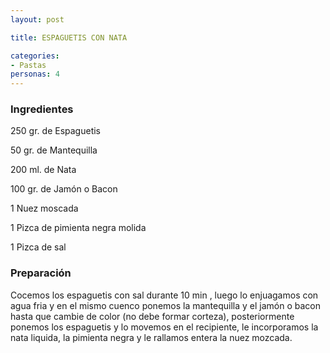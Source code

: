 ```yaml
---
layout: post

title: ESPAGUETIS CON NATA

categories:
- Pastas
personas: 4 
---
```

<h3>Ingredientes</h3>
250 gr. de Espaguetis

50 gr. de Mantequilla

200 ml. de Nata

100 gr. de Jamón o Bacon

1 Nuez moscada

1 Pizca de pimienta negra molida

1 Pizca de sal

<h3>Preparación</h3>
Cocemos los espaguetis con sal durante 10 min , luego lo enjuagamos con agua fria y en el mismo cuenco ponemos la mantequilla y el jamón o bacon hasta que cambie de color (no debe formar corteza), posteriormente ponemos los espaguetis y lo movemos en el recipiente, le incorporamos la nata liquida, la pimienta negra y le rallamos entera la nuez mozcada.